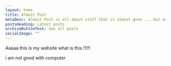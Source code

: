 ```yaml
---
layout: home
title: Almost Post
metaDesc: Almost Post is all about stuff that is almost gone ... but not for me!
postsHeading: Latest posts
archiveButtonText: See all posts
socialImage: ""
---
```

Aaaaa this is my website what is this !1!!! 

i am not good with computer